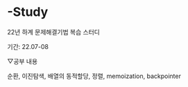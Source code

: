 # -Study
22년 하계 문제해결기법 복습 스터디

기간: 22.07-08

▽공부 내용

순환, 이진탐색, 배열의 동적할당, 정렬, memoization, backpointer